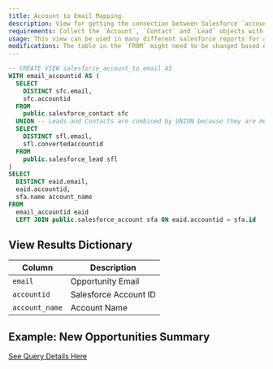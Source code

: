 ```yaml
---
title: Account to Email Mapping
description: View for getting the connection between Salesforce `accountid` to the relevant user `email`.
requirements: Collect the `Account`, `Contact` and `Lead` objects with the Panoply Salesforce data source.
usage: This view can be used in many different salesforce reports for a quick connection between `accountid` and the relevant `email`.
modifications: The table in the `FROM` might need to be changed based on Schema and Destination settings in the data source. Different filters can be added throughout the query, either in the subquery or by adding a `WHERE` clause in the final query.
---
```


```sql
-- CREATE VIEW salesforce_account_to_email AS
WITH email_accountid AS (
  SELECT
    DISTINCT sfc.email,
    sfc.accountid
  FROM
    public.salesforce_contact sfc
  UNION -- Leads and Contacts are combined by UNION because they are mutually exclusive groups of individuals
  SELECT
    DISTINCT sfl.email,
    sfl.convertedaccountid
  FROM
    public.salesforce_lead sfl
)
SELECT
  DISTINCT eaid.email,
  eaid.accountid,
  sfa.name account_name
FROM
  email_accountid eaid
  LEFT JOIN public.salesforce_account sfa ON eaid.accountid = sfa.id
```

## View Results Dictionary
| Column | Description |
| --- | --- |
| `email`| Opportunity Email |
| `accountid`| Salesforce Account ID |
| `account_name`| Account Name |

## Example: New Opportunities Summary
[See Query Details Here](https://github.com/panoplyio/sql-library/blob/master/salesforce/queries/new_opps_summary.md)
